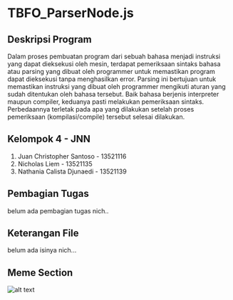 <h1> <b> TBFO_ParserNode.js </b> </h1>

## Deskripsi Program 
<p> Dalam proses pembuatan program dari sebuah bahasa menjadi instruksi yang dapat dieksekusi oleh mesin, terdapat pemeriksaan sintaks bahasa atau parsing yang dibuat oleh programmer untuk memastikan program dapat dieksekusi tanpa menghasilkan error. Parsing ini bertujuan untuk memastikan instruksi yang dibuat oleh programmer mengikuti aturan yang sudah ditentukan oleh bahasa tersebut. Baik bahasa berjenis interpreter maupun compiler, keduanya pasti melakukan pemeriksaan sintaks. Perbedaannya terletak pada apa yang dilakukan setelah proses pemeriksaan (kompilasi/compile) tersebut selesai dilakukan.
 </p>

<h2> <b> Kelompok 4 - JNN </b> </h2>
<ol>
<li> Juan Christopher Santoso - 13521116
<li> Nicholas Liem - 13521135
<li> Nathania Calista Djunaedi - 13521139
</ol>

<h2> Pembagian Tugas </h2>
<p> belum ada pembagian tugas nich.. </p>

<h2> Keterangan File </h2>
<p> belum ada isinya nich... <p>



## Meme Section
![alt text](https://devhumor.com/content/uploads/images/March2017/regex.png)